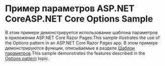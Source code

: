 # <a name="aspnet-core-options-sample"></a><span data-ttu-id="a6c43-101">Пример параметров ASP.NET Core</span><span class="sxs-lookup"><span data-stu-id="a6c43-101">ASP.NET Core Options Sample</span></span>

<span data-ttu-id="a6c43-102">В этом примере демонстрируется использование шаблона параметров в приложении ASP.NET Core Razor Pages.</span><span class="sxs-lookup"><span data-stu-id="a6c43-102">This sample illustrates the use of the Options pattern in an ASP.NET Core Razor Pages app.</span></span> <span data-ttu-id="a6c43-103">В этом примере демонстрируются функции, описываемые в разделе [Шаблон параметров](https://docs.microsoft.com/aspnet/core/fundamentals/configuration/options).</span><span class="sxs-lookup"><span data-stu-id="a6c43-103">This sample demonstrates the features described in the [Options pattern](https://docs.microsoft.com/aspnet/core/fundamentals/configuration/options) topic.</span></span>

